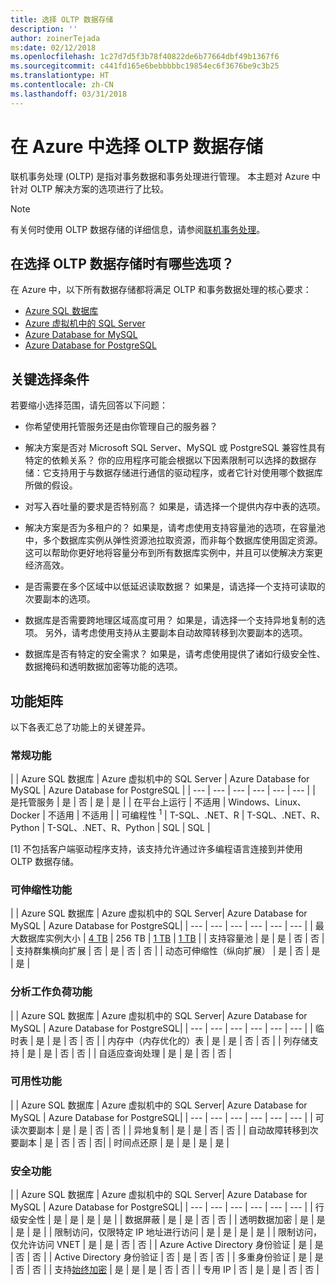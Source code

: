 ```yaml
---
title: 选择 OLTP 数据存储
description: ''
author: zoinerTejada
ms:date: 02/12/2018
ms.openlocfilehash: 1c27d7d5f3b78f40822de6b77664dbf49b1367f6
ms.sourcegitcommit: c441fd165e6bebbbbbc19854ec6f3676be9c3b25
ms.translationtype: HT
ms.contentlocale: zh-CN
ms.lasthandoff: 03/31/2018
---
```

# <a name="choosing-an-oltp-data-store-in-azure"></a>在 Azure 中选择 OLTP 数据存储

联机事务处理 (OLTP) 是指对事务数据和事务处理进行管理。 本主题对 Azure 中针对 OLTP 解决方案的选项进行了比较。

> [!NOTE]
> 有关何时使用 OLTP 数据存储的详细信息，请参阅[联机事务处理](../scenarios/online-analytical-processing.md)。

## <a name="what-are-your-options-when-choosing-an-oltp-data-store"></a>在选择 OLTP 数据存储时有哪些选项？

在 Azure 中，以下所有数据存储都将满足 OLTP 和事务数据处理的核心要求：

- [Azure SQL 数据库](/azure/sql-database/)
- [Azure 虚拟机中的 SQL Server](/azure/virtual-machines/windows/sql/virtual-machines-windows-sql-server-iaas-overview?toc=%2Fazure%2Fvirtual-machines%2Fwindows%2Ftoc.json)
- [Azure Database for MySQL](/azure/mysql/)
- [Azure Database for PostgreSQL](/azure/postgresql/)

## <a name="key-selection-criteria"></a>关键选择条件

若要缩小选择范围，请先回答以下问题：

- 你希望使用托管服务还是由你管理自己的服务器？

- 解决方案是否对 Microsoft SQL Server、MySQL 或 PostgreSQL 兼容性具有特定的依赖关系？ 你的应用程序可能会根据以下因素限制可以选择的数据存储：它支持用于与数据存储进行通信的驱动程序，或者它针对使用哪个数据库所做的假设。

- 对写入吞吐量的要求是否特别高？ 如果是，请选择一个提供内存中表的选项。 

- 解决方案是否为多租户的？ 如果是，请考虑使用支持容量池的选项，在容量池中，多个数据库实例从弹性资源池拉取资源，而非每个数据库使用固定资源。 这可以帮助你更好地将容量分布到所有数据库实例中，并且可以使解决方案更经济高效。

- 是否需要在多个区域中以低延迟读取数据？ 如果是，请选择一个支持可读取的次要副本的选项。

- 数据库是否需要跨地理区域高度可用？ 如果是，请选择一个支持异地复制的选项。 另外，请考虑使用支持从主要副本自动故障转移到次要副本的选项。

- 数据库是否有特定的安全需求？ 如果是，请考虑使用提供了诸如行级安全性、数据掩码和透明数据加密等功能的选项。

## <a name="capability-matrix"></a>功能矩阵

以下各表汇总了功能上的关键差异。

### <a name="general-capabilities"></a>常规功能 
| | Azure SQL 数据库 | Azure 虚拟机中的 SQL Server | Azure Database for MySQL | Azure Database for PostgreSQL |
| --- | --- | --- | --- | --- | --- |
| 是托管服务 | 是 | 否 | 是 | 是 |
| 在平台上运行 | 不适用 | Windows、Linux、Docker | 不适用 | 不适用 |
| 可编程性 <sup>1</sup> | T-SQL、.NET、R | T-SQL、.NET、R、Python | T-SQL、.NET、R、Python | SQL | SQL |

[1] 不包括客户端驱动程序支持，该支持允许通过许多编程语言连接到并使用 OLTP 数据存储。

### <a name="scalability-capabilities"></a>可伸缩性功能
| | Azure SQL 数据库 | Azure 虚拟机中的 SQL Server| Azure Database for MySQL | Azure Database for PostgreSQL|
| --- | --- | --- | --- | --- | --- |
| 最大数据库实例大小 | [4 TB](/azure/sql-database/sql-database-resource-limits) | 256 TB | [1 TB](/azure/mysql/concepts-limits) | [1 TB](/azure/postgresql/concepts-limits) |
| 支持容量池  | 是 | 是 | 否 | 否 |
| 支持群集横向扩展  | 否 | 是 | 否 | 否 |
| 动态可伸缩性（纵向扩展）  | 是 | 否 | 是 | 是 |

### <a name="analytic-workload-capabilities"></a>分析工作负荷功能
| | Azure SQL 数据库 | Azure 虚拟机中的 SQL Server| Azure Database for MySQL | Azure Database for PostgreSQL|
| --- | --- | --- | --- | --- | --- | 
| 临时表 | 是 | 是 | 否 | 否 |
| 内存中（内存优化的）表 | 是 | 是 | 否 | 否 |
| 列存储支持 | 是 | 是 | 否 | 否 |
| 自适应查询处理 | 是 | 是 | 否 | 否 |

### <a name="availability-capabilities"></a>可用性功能
| | Azure SQL 数据库 | Azure 虚拟机中的 SQL Server| Azure Database for MySQL | Azure Database for PostgreSQL|
| --- | --- | --- | --- | --- | --- | 
| 可读次要副本 | 是 | 是 | 否 | 否 | 
| 异地复制 | 是 | 是 | 否 | 否 | 
| 自动故障转移到次要副本 | 是 | 否 | 否 | 否|
| 时间点还原 | 是 | 是 | 是 | 是 |

### <a name="security-capabilities"></a>安全功能
| | Azure SQL 数据库 | Azure 虚拟机中的 SQL Server| Azure Database for MySQL | Azure Database for PostgreSQL|
| --- | --- | --- | --- | --- | --- | 
| 行级安全性 | 是 | 是 | 是 | 是 |
| 数据屏蔽 | 是 | 是 | 否 | 否 |
| 透明数据加密 | 是 | 是 | 是 | 是 |
| 限制访问，仅限特定 IP 地址进行访问 | 是 | 是 | 是 | 是 |
| 限制访问，仅允许访问 VNET | 是 | 是 | 否 | 否 |
| Azure Active Directory 身份验证 | 是 | 是 | 否 | 否 |
| Active Directory 身份验证 | 否 | 是 | 否 | 否 |
| 多重身份验证 | 是 | 是 | 否 | 否 |
| 支持[始终加密](/sql/relational-databases/security/encryption/always-encrypted-database-engine) | 是 | 是 | 是 | 否 | 否 |
| 专用 IP | 否 | 是 | 是 | 否 | 否 |

